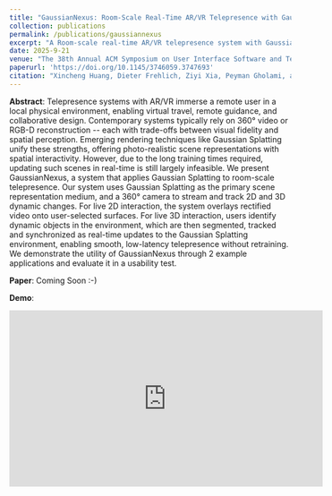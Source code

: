 ```yaml
---
title: "GaussianNexus: Room-Scale Real-Time AR/VR Telepresence with Gaussian Splatting (Conditionally Accepted)"
collection: publications
permalink: /publications/gaussiannexus
excerpt: "A Room-scale real-time AR/VR telepresence system with Gaussian Splatting. Our system provides 2D live updates with rectified video stream captured by the 360° camera. It then offers 3D live updates by tracking the movements of individual physical objects pre-selected by the users."
date: 2025-9-21
venue: "The 38th Annual ACM Symposium on User Interface Software and Technology (UIST ’25)"
paperurl: 'https://doi.org/10.1145/3746059.3747693'
citation: "Xincheng Huang, Dieter Frehlich, Ziyi Xia, Peyman Gholami, and Robert Xiao. 2025. GaussianNexus: Room-Scale Real-Time AR/VR Telepresence with Gaussian Splatting. In <i>The 38th Annual ACM Symposium on User Interface Software and Technology (UIST ’25), September 28-October 1, 2025, Busan, Korea</i>. ACM, New York, NY, USA, 17 pages."
---
```

<b>Abstract</b>: Telepresence systems with AR/VR immerse a remote user in a local physical environment, enabling virtual travel, remote guidance, and collaborative design. Contemporary systems typically rely on 360° video or RGB-D reconstruction -- each with trade-offs between visual fidelity and spatial perception. Emerging rendering techniques like Gaussian Splatting unify these strengths, offering photo-realistic scene representations with spatial interactivity. However, due to the long training times required, updating such scenes in real-time is still largely infeasible. We present GaussianNexus, a system that applies Gaussian Splatting to room-scale telepresence. Our system uses Gaussian Splatting as the primary scene representation medium, and a 360° camera to stream and track 2D and 3D dynamic changes. For live 2D interaction, the system overlays rectified video onto user-selected surfaces. For live 3D interaction, users identify dynamic objects in the environment, which are then segmented, tracked and synchronized as real-time updates to the Gaussian Splatting environment, enabling smooth, low-latency telepresence without retraining. We demonstrate the utility of GaussianNexus through 2 example applications and evaluate it in a usability test.
<br/>

**Paper**: Coming Soon :-)

<b>Demo</b>:
<iframe width="560" height="315" src="https://www.youtube.com/embed/wVm5kIr1ntY?si=4KjVU687SUp-8ABC" title="YouTube video player" frameborder="0" allow="accelerometer; autoplay; clipboard-write; encrypted-media; gyroscope; picture-in-picture; web-share" referrerpolicy="strict-origin-when-cross-origin" allowfullscreen></iframe>
<br/>